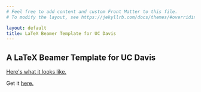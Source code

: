 ```yaml
---
# Feel free to add content and custom Front Matter to this file.
# To modify the layout, see https://jekyllrb.com/docs/themes/#overriding-theme-defaults

layout: default
title: LaTeX Beamer Template for UC Davis
---
```


<style>
    .pdf {
        width: 100%;
        aspect-ratio: 16 / 9;
    }

    .pdf {
        height: 100%;
        margin: 0;
        padding: 0;
    }

</style>

## A LaTeX Beamer Template for UC Davis
<a href="https://chesun.github.io/assets/resources/ucdavis_theme_test.pdf" target="_blank">Here's what it looks like.</a>

<object data="./assets/resources/ucdavis_theme_test.pdf" class="pdf"        width="100%" height="90%">
</object>



Get it <a href="https://github.com/chesun/latex_templates/tree/main/ucdavis_beamer_theme_xelatex" target="_blank">here.</a>

